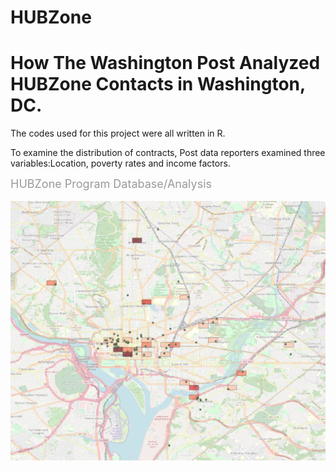 # HUBZone

# How The Washington Post Analyzed HUBZone Contacts in Washington, DC. 

The codes used for this project were all written in R. 

To examine the distribution of contracts, Post data reporters examined three variables:Location, poverty rates and income factors. 


<span style="color: #999999; font-size: large;">HUBZone Program Database/Analysis </span><br />
<br />
<img src="https://github.com/Jdharden/washpost-hubzone_wp/blob/master/dc_grid/hubzone.png?raw=true" alt="HUBZone Top Firms"><br />
<br />
<br />
